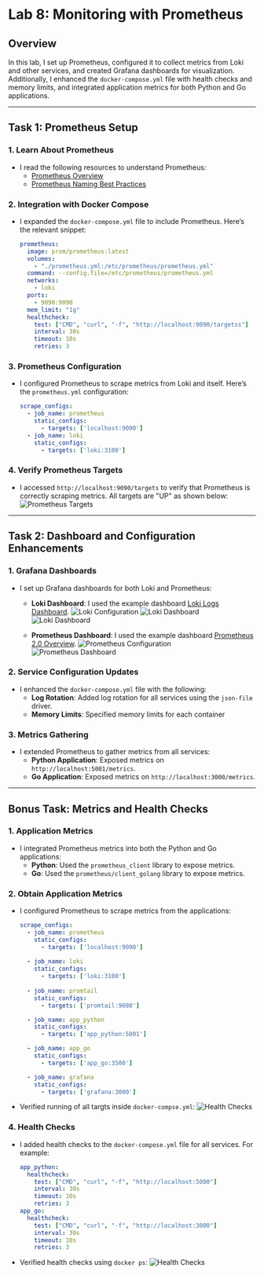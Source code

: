 # Lab 8: Monitoring with Prometheus

## Overview

In this lab, I set up Prometheus, configured it to collect metrics from Loki and other services, and created Grafana dashboards for visualization. Additionally, I enhanced the `docker-compose.yml` file with health checks and memory limits, and integrated application metrics for both Python and Go applications.

---

## Task 1: Prometheus Setup

### 1. Learn About Prometheus

- I read the following resources to understand Prometheus:
  - [Prometheus Overview](https://prometheus.io/docs/introduction/overview/)
  - [Prometheus Naming Best Practices](https://prometheus.io/docs/practices/naming/)

### 2. Integration with Docker Compose

- I expanded the `docker-compose.yml` file to include Prometheus. Here’s the relevant snippet:

  ```yaml
  prometheus:
    image: prom/prometheus:latest
    volumes:
      - "./prometheus.yml:/etc/prometheus/prometheus.yml"
    command: --config.file=/etc/prometheus/prometheus.yml
    networks:
      - loki
    ports:
      - 9090:9090
    mem_limit: "1g"
    healthcheck:
      test: ["CMD", "curl", "-f", "http://localhost:9090/targetss"]
      interval: 30s
      timeout: 10s
      retries: 3
  ```

### 3. Prometheus Configuration

- I configured Prometheus to scrape metrics from Loki and itself. Here’s the `prometheus.yml` configuration:

  ```yaml
  scrape_configs:
    - job_name: prometheus
      static_configs:
        - targets: ['localhost:9090']
    - job_name: loki
      static_configs:
        - targets: ['loki:3100']
  ```

### 4. Verify Prometheus Targets

- I accessed `http://localhost:9090/targets` to verify that Prometheus is correctly scraping metrics. All targets are "UP" as shown below:
  ![Prometheus Targets](screenshots/targets-evidence.png)

---

## Task 2: Dashboard and Configuration Enhancements

### 1. Grafana Dashboards

- I set up Grafana dashboards for both Loki and Prometheus:
  - **Loki Dashboard**: I used the example dashboard [Loki Logs Dashboard](https://grafana.com/grafana/dashboards/13407).
    ![Loki Configuration](screenshots/loki-datasource-config.png)
    ![Loki Dashboard](screenshots/loki-dashboard.png)
    ![Loki Dashboard](screenshots/loki-dashboard-1.png)

  - **Prometheus Dashboard**: I used the example dashboard [Prometheus 2.0 Overview](https://grafana.com/grafana/dashboards/3662).
    ![Prometheus Configuration](screenshots/promuthuos-datasource-config.png)
    ![Prometheus Dashboard](screenshots/promuthuos-dashboard.png)

### 2. Service Configuration Updates

- I enhanced the `docker-compose.yml` file with the following:
  - **Log Rotation**: Added log rotation for all services using the `json-file` driver.
  - **Memory Limits**: Specified memory limits for each container

### 3. Metrics Gathering

- I extended Prometheus to gather metrics from all services:
  - **Python Application**: Exposed metrics on `http://localhost:5001/metrics`.
  - **Go Application**: Exposed metrics on `http://localhost:3000/metrics`.

---

## Bonus Task: Metrics and Health Checks

### 1. Application Metrics

- I integrated Prometheus metrics into both the Python and Go applications:
  - **Python**: Used the `prometheus_client` library to expose metrics.
  - **Go**: Used the `prometheus/client_golang` library to expose metrics.

### 2. Obtain Application Metrics

- I configured Prometheus to scrape metrics from the applications:

  ```yaml
  scrape_configs:
    - job_name: prometheus
      static_configs:
        - targets: ['localhost:9090']
    
    - job_name: loki
      static_configs:
        - targets: ['loki:3100']
    
    - job_name: promtail
      static_configs:
        - targets: ['promtail:9080']

    - job_name: app_python
      static_configs:
        - targets: ['app_python:5001']

    - job_name: app_go
      static_configs:
        - targets: ['app_go:3500']

    - job_name: grafana
      static_configs:
        - targets: ['grafana:3000']
  ```

- Verified running of all targts inside `docker-compse.yml`:
  ![Health Checks](screenshots/all-targets-docker.png)

### 4. Health Checks

- I added health checks to the `docker-compose.yml` file for all services. For example:

  ```yaml
  app_python:
    healthcheck:
      test: ["CMD", "curl", "-f", "http://localhost:5000"]
      interval: 30s
      timeout: 10s
      retries: 3
  app_go:
    healthcheck:
      test: ["CMD", "curl", "-f", "http://localhost:3000"]
      interval: 30s
      timeout: 10s
      retries: 3
  ```

- Verified health checks using `docker ps`:
  ![Health Checks](screenshots/healthchecks.png)
